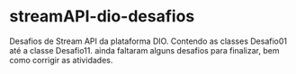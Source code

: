 # streamAPI-dio-desafios
Desafios de Stream API da plataforma DIO. Contendo as classes Desafio01 até a classe Desafio11. ainda faltaram alguns desafios para finalizar, bem como corrigir as atividades.
